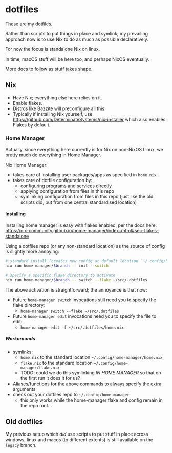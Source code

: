 # dotfiles

These are my dotfiles.

Rather than scripts to put things in place and symlink, my prevailing approach now is to use Nix to do as much as possible declaratively.

For now the focus is standalone Nix on linux.

In time, macOS stuff will be here too, and perhaps NixOS eventually.

More docs to follow as stuff takes shape.

## Nix

- Have Nix; everything else here relies on it.
- Enable flakes.
- Distros like Bazzite will preconfigure all this
- Typically if installing Nix yourself, use https://github.com/DeterminateSystems/nix-installer which also enables Flakes by default.

### Home Manager

Actually, since everything here currently is for Nix on non-NixOS Linux, we pretty much do everything in Home Manager.

Nix Home Manager:
- takes care of installing user packages/apps as specified in `home.nix`.
- takes care of dotfile configuration by:
    - configuring programs and services directly
    - applying configuration from files in this repo
    - symlinking configuration from files in this repo (just like the old scripts did, but from one central standardised location)

#### Installing

Installing home manager is easy with flakes enabled, per the docs here: https://nix-community.github.io/home-manager/index.xhtml#sec-flakes-standalone

Using a dotfiles repo (or any non-standard location) as the source of config is slightly more annoying:

```bash
# standard install (creates new config at default location `~/.config/home-manager`)
nix run home-manager/$branch -- init --switch

# specify a specific flake directory to activate
nix run home-manager/$branch -- switch --flake ~/src/.dotfiles
```

The above activation is straightforward; the annoyance is that now:
- Future `home-manager switch` invocations still need you to specify the flake directory:
    - `home-manager switch --flake ~/src/.dotfiles`
- Future `home-manager edit` invocations need you to specify the file to edit:
    - `home-manager edit -f ~/src/.dotfiles/home.nix`

##### Workarounds

- symlinks:
    - `home.nix` to the standard location `~/.config/home-manager/home.nix`
    - `flake.nix` to the standard location `~/.config/home-manager/flake.nix`
    - TODO: could we do this symlinking *IN HOME MANAGER* so that on the first run it does it for us?
- Aliases/functions for the above commands to always specify the extra arguments
- check out your dotfiles repo to `~/.config/home-manager`
    - this only works while the home-manager flake and config remain in the repo root...

## Old dotfiles

My previous setup which *did* use scripts to put stuff in place across windows, linux and macos (to different extents) is still available on the `legacy` branch.
